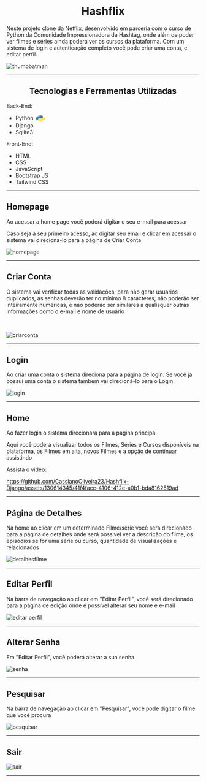 <h1 align="center">Hashflix</h1>

<p>Neste projeto clone da Netflix, desenvolvido em parceria com o curso de Python da Comunidade Impressionadora da Hashtag, onde além de poder ver filmes e séries ainda poderá ver os cursos da plataforma. Com um sistema de login e autenticação completo você pode criar uma conta, e editar perfil.</p>

![thumbbatman](https://github.com/CassianoOliveira23/Hashflix-Django/assets/130614345/4541bab1-d12e-458e-ae39-9ce6c2a6716f)

---

<h2 align="center">Tecnologias e Ferramentas Utilizadas</h2>

Back-End:
  - Python <img align="center" height="20" width="30" alt="js-icon"  src="https://raw.githubusercontent.com/devicons/devicon/master/icons/python/python-original.svg">
  - Django
  - Sqlite3

 Front-End:
  - HTML
  - CSS
  - JavaScript
  - Bootstrap JS
  - Tailwind CSS

---

<h2>Homepage</h2>

<p>Ao acessar a home page você poderá digitar o seu e-mail para acessar</p>
<p>Caso seja a seu primeiro acesso, ao digitar seu email e clicar em acessar o sistema vai direciona-lo para a página de Criar Conta</p>

![homepage](https://github.com/CassianoOliveira23/Hashflix-Django/assets/130614345/076acaaf-88b3-40cc-b1ca-17b30c5d43d1)


---

<h2>Criar Conta</h2>

<p>O sistema vai verificar todas as validações, para não gerar usuários duplicados, as senhas deverão ter no mínimo 8 caracteres, não poderão ser inteiramente numéricas, e não poderão ser similares a qualisquer outras informações como o e-mail e nome de usuário</p>
<br>

![criarconta](https://github.com/CassianoOliveira23/Hashflix-Django/assets/130614345/3c979dcc-f535-49e6-af73-e974b90d321a)

---

<h2>Login</h2>

<p>Ao criar uma conta o sistema direciona para a página de login. Se você já possui uma conta o sistema também vai direcioná-lo para o Login</p>

![login](https://github.com/CassianoOliveira23/Hashflix-Django/assets/130614345/6a33080f-0c59-45da-bb90-431c975b2151)

---

<h2>Home</h2>

<p>Ao fazer login o sistema direcionará para a pagina principal</p>
<p>Aqui você poderá visualizar todos os Filmes, Séries e  Cursos disponíveis na plataforma, os Filmes em alta,  novos Filmes e a opção de continuar assistindo</p>

<p>Assista o video:</p>

https://github.com/CassianoOliveira23/Hashflix-Django/assets/130614345/41f4facc-4106-412e-a0b1-bda8162519ad


---

<h2>Página de Detalhes</h2>

<p>Na home ao clicar em um determinado Filme/série você será direcionado para a página de detalhes onde será possivel ver a descrição do filme, os episódios se for uma série ou curso, quantidade de visualizações e relacionados</p>

![detalhesfilme](https://github.com/CassianoOliveira23/Hashflix-Django/assets/130614345/73d4e3fb-217c-41f0-b801-af145b6eaae9)

---

<h2>Editar Perfil</h2>

<p>Na barra de navegação ao clicar em "Editar Perfil", você será direcionado para a página de edição onde é possível alterar seu nome e e-mail</p>

![editar perfil](https://github.com/CassianoOliveira23/Hashflix-Django/assets/130614345/b1aa08b1-5e07-40ba-9073-22d662edd0ab)

---

<h2>Alterar Senha</h2>

<p>Em "Editar Perfil", você poderá alterar a sua senha</p>

![senha](https://github.com/CassianoOliveira23/Hashflix-Django/assets/130614345/38d44fc9-efa8-4f9e-af82-4daf95caa436)

---

<h2>Pesquisar</h2>
<p>Na barra de navegação ao clicar em "Pesquisar", você pode digitar o filme que você procura</p>

![pesquisar](https://github.com/CassianoOliveira23/Hashflix-Django/assets/130614345/a22f1fb4-5815-47c1-aa5e-529a3e1f7efc)

---

<h2>Sair</h2>

![sair](https://github.com/CassianoOliveira23/Hashflix-Django/assets/130614345/ec38fa70-5675-4faa-b17b-af0bb3c1c575)

---
